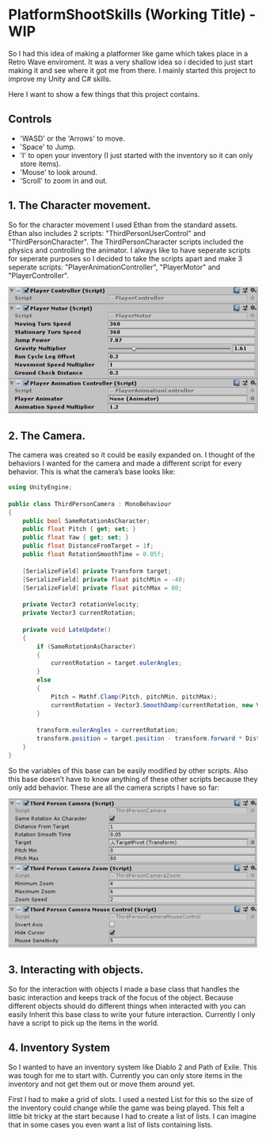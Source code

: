 # PlatformShootSkills (Working Title) - WIP

So I had this idea of making a platformer like game which takes place in a Retro Wave enviroment. It was a very shallow idea so i decided to just start making it and see where it got me from there. I mainly started this project to improve my Unity and C# skills.

Here I want to show a few things that this project contains.

## Controls
* 'WASD' or the 'Arrows' to move.
* 'Space' to Jump.
* 'I' to open your inventory (I just started with the inventory so it can only store items).
* 'Mouse' to look around.
* 'Scroll' to zoom in and out.

## 1. The Character movement.
So for the character movement I used Ethan from the standard assets. Ethan also includes 2 scripts: "ThirdPersonUserControl" and "ThirdPersonCharacter". The ThirdPersonCharacter scripts included the physics and controlling the animator. I always like to have seperate scripts for seperate purposes so I decided to take the scripts apart and make 3 seperate scripts: "PlayerAnimationController", "PlayerMotor" and "PlayerController". 

![Player Scripts](/Images/Character.PNG)

## 2. The Camera.
The camera was created so it could be easily expanded on. I thought of the behaviors I wanted for the camera and made a different script for every behavior. This is what the camera’s base looks like: 

```C#
using UnityEngine;

public class ThirdPersonCamera : MonoBehaviour
{
    public bool SameRotationAsCharacter;
    public float Pitch { get; set; }
    public float Yaw { get; set; }
    public float DistanceFromTarget = 1f;
    public float RotationSmoothTime = 0.05f;

    [SerializeField] private Transform target;
    [SerializeField] private float pitchMin = -40;
    [SerializeField] private float pitchMax = 80;

    private Vector3 rotationVelocity;
    private Vector3 currentRotation;

    private void LateUpdate()
    {
        if (SameRotationAsCharacter)
        {
            currentRotation = target.eulerAngles;
        }
        else
        {
            Pitch = Mathf.Clamp(Pitch, pitchMin, pitchMax);
            currentRotation = Vector3.SmoothDamp(currentRotation, new Vector3(Pitch, Yaw), ref rotationVelocity, RotationSmoothTime);
        }

        transform.eulerAngles = currentRotation;
        transform.position = target.position - transform.forward * DistanceFromTarget;
    }
}
```

So the variables of this base can be easily modified by other scripts. Also this base doesn’t have to know anything of these other scripts because they only add behavior. These are all the camera scripts I have so far:

![Camera Scripts](/Images/Camera.PNG)

## 3. Interacting with objects.
So for the interaction with objects I made a base class that handles the basic interaction and keeps track of the focus of the object. Because different objects should do different things when interacted with you can easily Inherit this base class to write your future interaction. Currently I only have a script to pick up the items in the world. 

## 4. Inventory System
So I wanted to have an inventory system like Diablo 2 and Path of Exile. This was tough for me to start with. Currently you can only store items in the inventory and not get them out or move them around yet.

First I had to make a grid of slots. I used a nested List for this so the size of the inventory could change while the game was being played. This felt a little bit tricky at the start because I had to create a list of lists. I can imagine that in some cases you even want a list of lists containing lists. 



